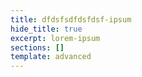 ```yaml
---
title: dfdsfsdfdsfdsf-ipsum
hide_title: true
excerpt: lorem-ipsum
sections: []
template: advanced
---
```

